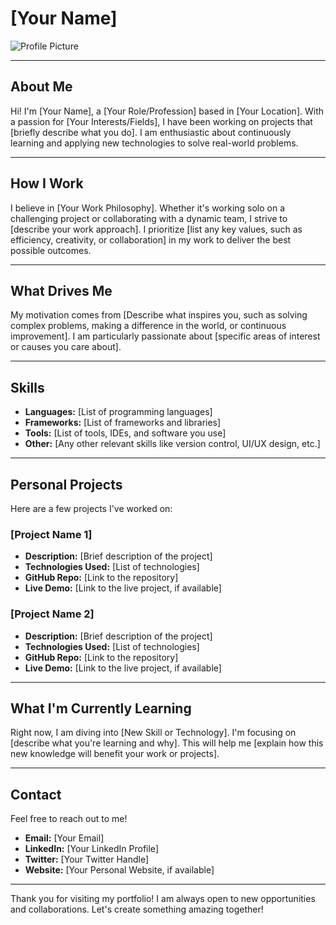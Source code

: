 # **[Your Name]**

![Profile Picture](https://via.placeholder.com/150) <!-- Replace with your profile picture URL -->

---

## **About Me**

Hi! I'm [Your Name], a [Your Role/Profession] based in [Your Location]. With a passion for [Your Interests/Fields], I have been working on projects that [briefly describe what you do]. I am enthusiastic about continuously learning and applying new technologies to solve real-world problems.

---

## **How I Work**

I believe in [Your Work Philosophy]. Whether it's working solo on a challenging project or collaborating with a dynamic team, I strive to [describe your work approach]. I prioritize [list any key values, such as efficiency, creativity, or collaboration] in my work to deliver the best possible outcomes.

---

## **What Drives Me**

My motivation comes from [Describe what inspires you, such as solving complex problems, making a difference in the world, or continuous improvement]. I am particularly passionate about [specific areas of interest or causes you care about].

---

## **Skills**

- **Languages:** [List of programming languages]
- **Frameworks:** [List of frameworks and libraries]
- **Tools:** [List of tools, IDEs, and software you use]
- **Other:** [Any other relevant skills like version control, UI/UX design, etc.]

---

## **Personal Projects**

Here are a few projects I've worked on:

### **[Project Name 1]**
- **Description:** [Brief description of the project]
- **Technologies Used:** [List of technologies]
- **GitHub Repo:** [Link to the repository]
- **Live Demo:** [Link to the live project, if available]

### **[Project Name 2]**
- **Description:** [Brief description of the project]
- **Technologies Used:** [List of technologies]
- **GitHub Repo:** [Link to the repository]
- **Live Demo:** [Link to the live project, if available]

<!-- Add more projects as needed -->

---

## **What I'm Currently Learning**

Right now, I am diving into [New Skill or Technology]. I'm focusing on [describe what you're learning and why]. This will help me [explain how this new knowledge will benefit your work or projects].

---

## **Contact**

Feel free to reach out to me!

- **Email:** [Your Email]
- **LinkedIn:** [Your LinkedIn Profile]
- **Twitter:** [Your Twitter Handle]
- **Website:** [Your Personal Website, if available]

---

Thank you for visiting my portfolio! I am always open to new opportunities and collaborations. Let's create something amazing together!
